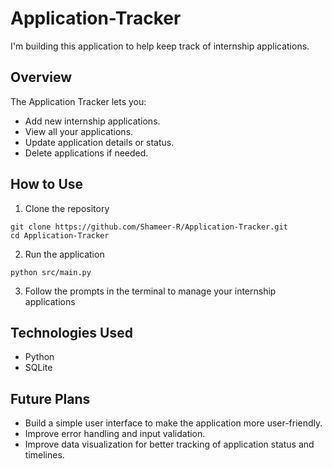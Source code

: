 # Application-Tracker

I'm building this application to help keep track of internship applications.

## Overview

The Application Tracker lets you:

- Add new internship applications.
- View all your applications.
- Update application details or status.
- Delete applications if needed.

## How to Use 
1. Clone the repository
```
git clone https://github.com/Shameer-R/Application-Tracker.git
cd Application-Tracker
```

2. Run the application
```
python src/main.py
```

3. Follow the prompts in the terminal to manage your internship applications

## Technologies Used
- Python
- SQLite

## Future Plans
- Build a simple user interface to make the application more user-friendly.
- Improve error handling and input validation.
- Improve data visualization for better tracking of application status and timelines.
